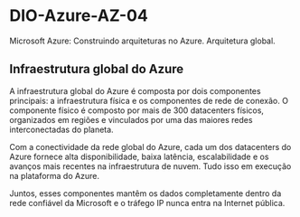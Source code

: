 # DIO-Azure-AZ-04
Microsoft Azure: Construindo arquiteturas no Azure. Arquitetura global.

## Infraestrutura global do Azure
A infraestrutura global do Azure é composta por dois componentes principais: a infraestrutura física e os componentes de rede de conexão. O componente físico é composto por mais de  300  datacenters físicos, organizados em regiões e vinculados por uma das maiores redes interconectadas do planeta.

Com a conectividade da rede global do Azure, cada um dos datacenters do Azure fornece alta disponibilidade, baixa latência, escalabilidade e os avanços mais recentes na infraestrutura de nuvem. Tudo isso em execução na plataforma do Azure.

Juntos, esses componentes mantêm os dados completamente dentro da rede confiável da Microsoft e o tráfego IP nunca entra na Internet pública.
